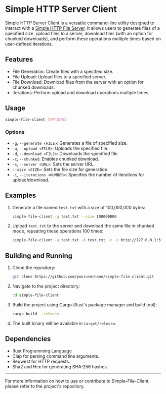 # Simple HTTP Server Client

Simple HTTP Server Client is a versatile command-line utility designed to interact with a [Simple HTTP File Server](https://github.com/wiresock/simple-file-server). It allows users to generate files of a specified size, upload files to a server, download files (with an option for chunked downloads), and perform these operations multiple times based on user-defined iterations.

## Features

- File Generation: Create files with a specified size.
- File Upload: Upload files to a specified server.
- File Download: Download files from the server with an option for chunked downloads.
- Iterations: Perform upload and download operations multiple times.

## Usage

```bash
simple-file-client [OPTIONS]
```

### Options

- `-g`, `--generate <FILE>`: Generates a file of specified size.
- `-u`, `--upload <FILE>`: Uploads the specified file.
- `-d`, `--download <FILE>`: Downloads the specified file.
- `-c`, `--chunked`: Enables chunked download.
- `-s`, `--server <URL>`: Sets the server URL.
- `--size <SIZE>`: Sets the file size for generation.
- `-i`, `--iterations <NUMBER>`: Specifies the number of iterations for upload/download.

## Examples

1. Generate a file named `test.txt` with a size of 100,000,000 bytes:
    ```bash
    simple-file-client -g test.txt --size 100000000
    ```

2. Upload `test.txt` to the server and download the same file in chunked mode, repeating these operations 100 times:
    ```bash
    simple-file-client -u test.txt -d test.txt -c -s http://127.0.0.1:3000 -i 100
    ```

## Building and Running

1. Clone the repository:
    ```bash
    git clone https://github.com/yourusername/simple-file-client.git
    ```

2. Navigate to the project directory:
    ```bash
    cd simple-file-client
    ```

3. Build the project using Cargo (Rust's package manager and build tool):
    ```bash
    cargo build --release
    ```

4. The built binary will be available in `target/release`.

## Dependencies

- Rust Programming Language
- Clap for parsing command line arguments.
- Reqwest for HTTP requests.
- Sha2 and Hex for generating SHA-256 hashes.

---

For more information on how to use or contribute to Simple-File-Client, please refer to the project's repository.